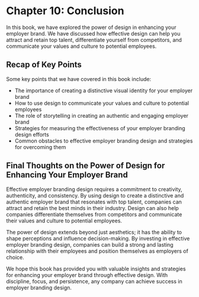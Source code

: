 Chapter 10: Conclusion
======================

In this book, we have explored the power of design in enhancing your employer brand. We have discussed how effective design can help you attract and retain top talent, differentiate yourself from competitors, and communicate your values and culture to potential employees.

Recap of Key Points
-------------------

Some key points that we have covered in this book include:

* The importance of creating a distinctive visual identity for your employer brand
* How to use design to communicate your values and culture to potential employees
* The role of storytelling in creating an authentic and engaging employer brand
* Strategies for measuring the effectiveness of your employer branding design efforts
* Common obstacles to effective employer branding design and strategies for overcoming them

Final Thoughts on the Power of Design for Enhancing Your Employer Brand
-----------------------------------------------------------------------

Effective employer branding design requires a commitment to creativity, authenticity, and consistency. By using design to create a distinctive and authentic employer brand that resonates with top talent, companies can attract and retain the best minds in their industry. Design can also help companies differentiate themselves from competitors and communicate their values and culture to potential employees.

The power of design extends beyond just aesthetics; it has the ability to shape perceptions and influence decision-making. By investing in effective employer branding design, companies can build a strong and lasting relationship with their employees and position themselves as employers of choice.

We hope this book has provided you with valuable insights and strategies for enhancing your employer brand through effective design. With discipline, focus, and persistence, any company can achieve success in employer branding design.

